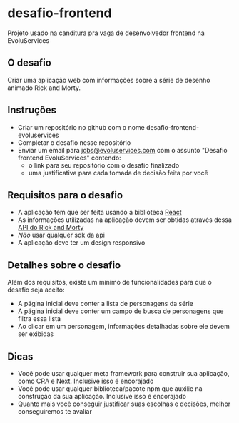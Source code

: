 # desafio-frontend
Projeto usado na canditura pra vaga de desenvolvedor frontend na EvoluServices

## O desafio
Criar uma aplicação web com informações sobre a série de desenho animado Rick and Morty.

## Instruções
- Criar um repositório no github com o nome desafio-frontend-evoluservices
- Completar o desafio nesse repositório
- Enviar um email para [jobs@evoluservices.com](mailto:jobs@evoluservices.com?subject=Desafio+frontend+EvoluServices) com o assunto "Desafio frontend EvoluServices"
contendo:
  - o link para seu repositório com o desafio finalizado
  - uma justificativa para cada tomada de decisão feita por você

## Requisitos para o desafio
- A aplicação tem que ser feita usando a biblioteca [React](https://react.dev)
- As informações utilizadas na aplicação devem ser obtidas através dessa [API do Rick and Morty](https://rickandmortyapi.com/documentation/#rest)
- *Não* usar qualquer sdk da api
- A aplicação deve ter um design responsivo


## Detalhes sobre o desafio
Além dos requisitos, existe um mínimo de funcionalidades para que o desafio seja aceito:
- A página inicial deve conter a lista de personagens da série
- A página inicial deve conter um campo de busca de personagens que filtra essa lista
- Ao clicar em um personagem, informações detalhadas sobre ele devem ser exibidas


## Dicas
- Você pode usar qualquer meta framework para construir sua aplicação, como CRA e Next. Inclusive isso é encorajado
- Você pode usar qualquer biblioteca/pacote npm que auxilie na construção da sua aplicação. Inclusive isso é encorajado
- Quanto mais você conseguir justificar suas escolhas e decisões, melhor conseguiremos te avaliar
